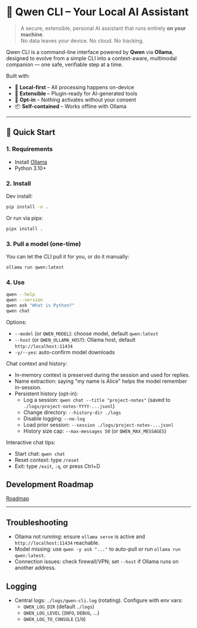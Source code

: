 # 🤖 Qwen CLI – Your Local AI Assistant

> A secure, extensible, personal AI assistant that runs entirely **on your machine**.  
> No data leaves your device. No cloud. No tracking.

Qwen CLI is a command-line interface powered by **Qwen** via **Ollama**, designed to evolve from a simple CLI into a context-aware, multimodal companion — one safe, verifiable step at a time.

Built with:
- 🔐 **Local-first** – All processing happens on-device
- 🧩 **Extensible** – Plugin-ready for AI-generated tools
- 🚦 **Opt-in** – Nothing activates without your consent
- 📦 **Self-contained** – Works offline with Ollama

---

## 🚀 Quick Start

### 1. Requirements

- Install [Ollama](https://ollama.com/download)
- Python 3.10+

### 2. Install

Dev install:

```bash
pip install -e .
```

Or run via pipx:

```bash
pipx install .
```

### 3. Pull a model (one-time)

You can let the CLI pull it for you, or do it manually:

```bash
ollama run qwen:latest
```

### 4. Use

```bash
qwen --help
qwen --version
qwen ask "What is Python?"
qwen chat
```

Options:

- `--model` (or `QWEN_MODEL`): choose model, default `qwen:latest`
- `--host` (or `QWEN_OLLAMA_HOST`): Ollama host, default `http://localhost:11434`
- `-y/--yes`: auto-confirm model downloads

Chat context and history:

- In-memory context is preserved during the session and used for replies.
- Name extraction: saying "my name is Alice" helps the model remember in-session.
- Persistent history (opt-in):
  - Log a session: `qwen chat --title "project-notes"` (saved to `./logs/project-notes-YYYY-...jsonl`)
  - Change directory: `--history-dir ./logs`
  - Disable logging: `--no-log`
  - Load prior session: `--session ./logs/project-notes-...jsonl`
  - History size cap: `--max-messages 50` (or `QWEN_MAX_MESSAGES`)

Interactive chat tips:

- Start chat: `qwen chat`
- Reset context: type `/reset`
- Exit: type `/exit`, `:q`, or press Ctrl+D

## Development Roadmap

[Roadmap](docs/roadmap.md)

---

## Troubleshooting

- Ollama not running: ensure `ollama serve` is active and `http://localhost:11434` reachable.
- Model missing: use `qwen -y ask "..."` to auto-pull or run `ollama run qwen:latest`.
- Connection issues: check firewall/VPN; set `--host` if Ollama runs on another address.

## Logging

- Central logs: `./logs/qwen-cli.log` (rotating). Configure with env vars:
  - `QWEN_LOG_DIR` (default `./logs`)
  - `QWEN_LOG_LEVEL` (`INFO`, `DEBUG`, ...)
  - `QWEN_LOG_TO_CONSOLE` (`1`/`0`)
